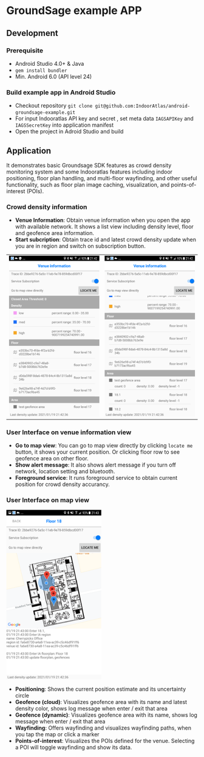 # GroundSage example APP

## Development

### Prerequisite

* Android Studio 4.0+ & Java
* `gem install bundler`
* Min. Android 6.0 (API level 24)

### Build example app in Android Studio

* Checkout repository `git clone git@github.com:IndoorAtlas/android-groundsage-example.git`
* For input Indooratlas API key and secret , set meta data `IAGSAPIKey` and `IAGSSecretKey` into application manifest 
* Open the project in Adroid Studio and build

## Application

It demonstrates basic Groundsage SDK features as crowd density monitoring system and some Indooratlas features including indoor positioning, floor plan handling, and multi-floor wayfinding, and other useful functionality, such as floor plan image caching, visualization, and points-of-interest (POIs).

### Crowd density information

* **Venue Information**: Obtain venue information when you open the app with available network. It shows a list view including density level, floor and geofence area information.
* **Start subcription**: Obtain trace id and latest crowd density update when you are in region and switch on subscription button.

<table><tr>
<td><img alt="Crowd density information" src="./images/Venue_info_01.png" width="250"/></td>
<td><img alt="Crowd density information" src="./images/Venue_info_02.png" width="250"/></td>
</tr></table>

### User Interface on venue information view
* **Go to map view**: You can go to map view directly by clicking `locate me` button, it shows your current position. Or clicking floor row to see geofence area on other floor.
* **Show alert message**: It also shows alert message if you turn off network, location setting and bluetooth.
* **Foreground service**: It runs foreground service to obtain current position for crowd density accurancy.

### User Interface on map view

<img alt="Google map" src="./images/Map_view.png" width="250"/>

* **Positioning**: Shows the current position estimate and its uncertainty circle
* **Geofence (cloud)**: Visualizes geofence area with its name and latest density color, shows log message when enter / exit that area
* **Geofence (dynamic)**: Visualizes geofence area with its name, shows log message when enter / exit that area
* **Wayfinding**: Offers wayfinding and visualizes wayfinding paths, when you tap the map or click a marker
* **Points-of-interest**: Visualizes the POIs defined for the venue. Selecting a POI will toggle wayfinding and show its data.


